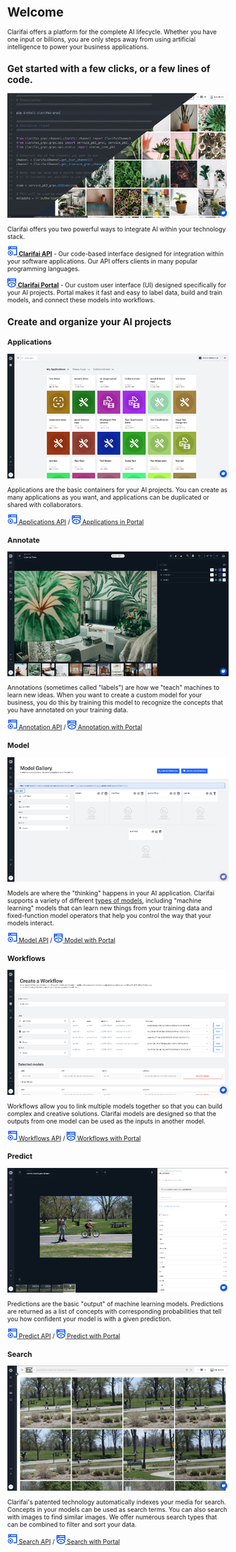 # Welcome

Clarifai offers a platform for the complete AI lifecycle. Whether you have one input or billions, you are only steps away from using artificial intelligence to power your business applications.

## Get started with a few clicks, or a few lines of code.

![](/images/api_v_portal.jpg)

Clarifai offers you two powerful ways to integrate AI within your technology stack.

[![](/images/api.jpg) **Clarifai API**](../api-guide/api-overview) - Our code-based interface designed for integration within your software applications. Our API offers clients in many popular programming languages.

[![](/images/icon_portal.jpg) **Clarifai Portal**](../portal-guide/portal_overview) - Our custom user interface (UI) designed specifically for your AI projects. Portal makes it fast and easy to label data, build and train models, and connect these models into workflows.


## Create and organize your AI projects

### Applications

![](/images/applications_overview.jpg)

Applications are the basic containers for your AI projects. You can create as many applications as you want, and applications can be duplicated or shared with collaborators.

[![](/images/api.jpg) Applications API](../getting-started/applications) /
[![](/images/icon_portal.jpg) Applications in Portal](../getting-started/applications)


### Annotate

![](/images/labeler.jpg)

Annotations \(sometimes called "labels"\) are how we "teach" machines to learn new ideas. When you want to create a custom model for your business, you do this by training this model to recognize the concepts that you have annotated on your training data.

[![](/images/api.jpg) Annotation API](../api-guide/annotate) /
[![](/images/icon_portal.jpg) Annotation with Portal](../portal-guide/annotate)


### Model

![](/images/model_mode.jpg)

Models are where the "thinking" happens in your AI application. Clarifai supports a variety of different [types of models](https://docs.clarifai.com/portal-guide/model/model-types.md), including "machine learning" models that can learn new things from your training data and fixed-function model operators that help you control the way that your models interact.

[![](/images/api.jpg) Model API](../api-guide/model) /
[![](/images/icon_portal.jpg) Model with Portal](../portal-guide/model)


### Workflows

![](/images/workflows.jpg)

Workflows allow you to link multiple models together so that you can build complex and creative solutions. Clarifai models are designed so that the outputs from one model can be used as the inputs in another model.

[![](/images/api.jpg) Workflows API](../api-guide/workflows) /
[![](/images/icon_portal.jpg) Workflows with Portal](../portal-guide/workflows)


### Predict

![](/images/predictions.jpg)

Predictions are the basic "output" of machine learning models. Predictions are returned as a list of concepts with corresponding probabilities that tell you how confident your model is with a given prediction.

[![](/images/api.jpg) Predict API](../api-guide/predict) /
[![](/images/icon_portal.jpg) Predict with Portal](../portal-guide/ppredict)


### Search

![](/images/search.jpg)

Clarifai's patented technology automatically indexes your media for search. Concepts in your models can be used as search terms. You can also search with images to find similar images. We offer numerous search types that can be combined to filter and sort your data.

[![](/images/api.jpg) Search API](../api-guide/predict) /
[![](/images/icon_portal.jpg) Search with Portal](../portal-guide/psearch)

